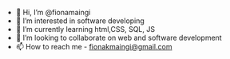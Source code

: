 - 👋 Hi, I’m @fionamaingi
- 👀 I’m interested in software developing
- 🌱 I’m currently learning html,CSS, SQL, JS
- 💞️ I’m looking to collaborate on web and software development
- 📫 How to reach me - fionakmaingi@gmail.com

<!---
fionamaingi/fionamaingi is a ✨ special ✨ repository because its `README.md` (this file) appears on your GitHub profile.
You can click the Preview link to take a look at your changes.
--->

